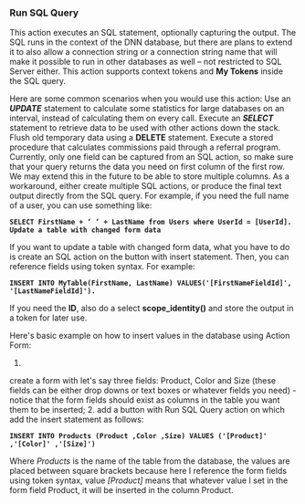 ### Run SQL Query

This action executes an SQL statement, optionally capturing the output. The SQL runs in the context of the DNN database, but there are plans to extend it to also allow a connection string or a connection string name that will make it possible to run in other databases as well – not restricted to SQL Server either. This action supports context tokens and **My Tokens** inside the SQL query.
  
Here are some common scenarios when you would use this action:
Use an ***UPDATE*** statement to calculate some statistics for large databases on an interval, instead of calculating them on every call. 
Execute an ***SELECT*** statement to retrieve data to be used with other actions down the stack. 
Flush old temporary data using a **DELETE** statement. 
Execute a stored procedure that calculates commissions paid through a referral program. 
Currently, only one field can be captured from an SQL action, so make sure that your query returns the data you need on first column of the first row. We may extend this in the future to be able to store multiple columns. As a workaround, either create multiple SQL actions, or produce the final text output directly from the SQL query. For example, if you need the full name of a user, you can use something like:

**```SELECT FirstName + ‘ ‘ + LastName from Users where UserId = [UserId].
Update a table with changed form data```**

If you want to update a table with changed form data, what you have to do is create an SQL action on the button with insert statement. Then, you can reference fields using token syntax. For example:

**```INSERT INTO MyTable(FirstName, LastName) VALUES('[FirstNameFieldId]',
'[LastNameFieldId]').```**

If you need the **ID**, also do a select **scope_identity()** and store the output in a token for later use.

Here's basic example on how to insert values in the database using Action Form:

1. 
create a form with let's say three fields: Product, Color and Size (these fields can be either drop downs or text boxes or whatever fields you need) - notice that the form fields should exist as columns in the table you want them to be inserted; 
2. add a button with Run SQL Query action on which add the insert statement as follows: 

**```INSERT INTO Products
           (Product
           ,Color
           ,Size)
     VALUES
           ('[Product]'
           ,'[Color]'
           ,'[Size]')```**

Where *Products* is the name of the table from the database, the values are placed between square brackets because here I reference the form fields using token syntax, value *[Product]* means that whatever value I set in the form field Product, it will be inserted in the column Product.